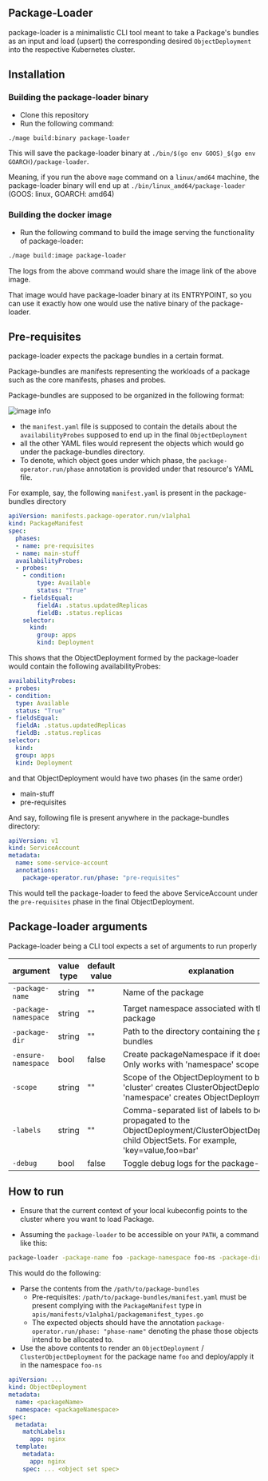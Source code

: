 ## Package-Loader

package-loader is a minimalistic CLI tool meant to take a Package's bundles as an input and load (upsert) the corresponding
desired `ObjectDeployment` into the respective Kubernetes cluster.

## Installation

### Building the package-loader binary

* Clone this repository
* Run the following command:
```sh
./mage build:binary package-loader
```

This will save the package-loader binary at `./bin/$(go env GOOS)_$(go env GOARCH)/package-loader`.

Meaning, if you run the above `mage` command on a `linux/amd64` machine, the package-loader binary will end up at
`./bin/linux_amd64/package-loader` (GOOS: linux, GOARCH: amd64)

### Building the docker image

* Run the following command to build the image serving the functionality of package-loader:
```sh
./mage build:image package-loader
```

The logs from the above command would share the image link of the above image.

That image would have package-loader binary at its ENTRYPOINT, so you can use it exactly how one would use the native binary of the package-loader.

## Pre-requisites

package-loader expects the package bundles in a certain format.

Package-bundles are manifests representing the workloads of a package such as the core manifests, phases and probes.

Package-bundles are supposed to be organized in the following format:

![image info](./assets/struct.png)

* the `manifest.yaml` file is supposed to contain the details about the `availabilityProbes` supposed to end up in the final `ObjectDeployment`
* all the other YAML files would represent the objects which would go under the package-bundles directory.
* To denote, which object goes under which phase, the `package-operator.run/phase` annotation is provided under that resource's YAML file.

For example, say, the following `manifest.yaml` is present in the package-bundles directory

```yaml
apiVersion: manifests.package-operator.run/v1alpha1
kind: PackageManifest
spec:
  phases:
  - name: pre-requisites
  - name: main-stuff
  availabilityProbes:
  - probes:
    - condition:
        type: Available
        status: "True"
    - fieldsEqual:
        fieldA: .status.updatedReplicas
        fieldB: .status.replicas
    selector:
      kind:
        group: apps
        kind: Deployment
```

This shows that the ObjectDeployment formed by the package-loader would contain the following availabilityProbes:
```yaml
availabilityProbes:
- probes:
- condition:
  type: Available
  status: "True"
- fieldsEqual:
  fieldA: .status.updatedReplicas
  fieldB: .status.replicas
selector:
  kind:
  group: apps
  kind: Deployment
```
and that ObjectDeployment would have two phases (in the same order)
* main-stuff
* pre-requisites

And say, following file is present anywhere in the package-bundles directory:
```yaml
apiVersion: v1
kind: ServiceAccount
metadata:
  name: some-service-account
  annotations:
    package-operator.run/phase: "pre-requisites"
```
This would tell the package-loader to feed the above ServiceAccount under the `pre-requisites` phase in the final ObjectDeployment.

## Package-loader arguments

Package-loader being a CLI tool expects a set of arguments to run properly

| argument          | value type | default value | explanation                                            |
|-------------------|------------|---------------|--------------------------------------------------------|
| `-package-name`      | string     | ""            | Name of the package                                    |
| `-package-namespace` | string     | ""            | Target namespace associated with the package           |
| `-package-dir`       | string     | ""            | Path to the directory containing the package's bundles |
| `-ensure-namespace`             | bool       | false         | Create packageNamespace if it doesn't exist. Only works with 'namespace' scope               |
| `-scope`             | string       | ""         | Scope of the ObjectDeployment to be created. 'cluster' creates ClusterObjectDeployment, 'namespace' creates ObjectDeployment               |
| `-labels`             | string       | ""         | Comma-separated list of labels to be propagated to the ObjectDeployment/ClusterObjectDeployment's child ObjectSets. For example, 'key=value,foo=bar'               |
| `-debug`             | bool       | false         | Toggle debug logs for the package-loader               |

## How to run

* Ensure that the current context of your local kubeconfig points to the cluster where you want to load Package.

* Assuming the `package-loader` to be accessible on your `PATH`, a command like this:

```sh
package-loader -package-name foo -package-namespace foo-ns -package-dir /path/to/package-bundles -scope namespace -labels app=nginx
```

This would do the following:
* Parse the contents from the `/path/to/package-bundles`
    * Pre-requisites: `/path/to/package-bundles/manifest.yaml` must be present complying with the `PackageManifest` type in `apis/manifests/v1alpha1/packagemanifest_types.go`
    * The expected objects should have the annotation `package-operator.run/phase: "phase-name"` denoting the phase those objects intend to be allocated to.
* Use the above contents to render an `ObjectDeployment` / `ClusterObjectDeployment` for the package name `foo` and deploy/apply it in the namespace `foo-ns`
```yaml
apiVersion: ...
kind: ObjectDeployment
metadata:
  name: <packageName>
  namespace: <packageNamespace>
spec:
  metadata:
    matchLabels:
      app: nginx
  template:
    metadata:
      app: nginx
    spec: ... <object set spec>
```

